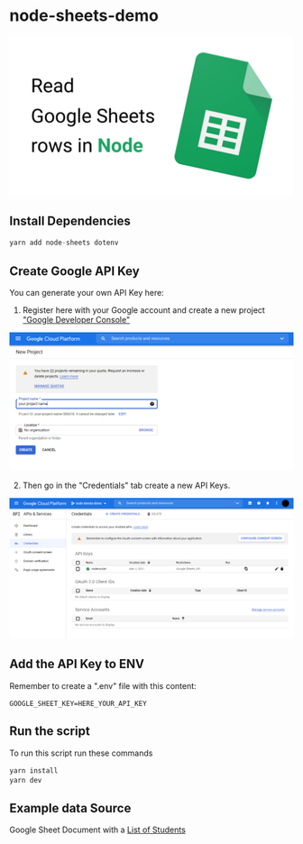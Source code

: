 # node-sheets-demo

![](img/cover.png)

## Install Dependencies

```javascript
yarn add node-sheets dotenv
```

## Create Google API Key

You can generate your own API Key here:

1. Register here with your Google account and create a new project ["Google Developer Console"](https://console.developers.google.com/)

![](img/create.png)

2. Then go in the "Credentials" tab create a new API Keys.

![](img/credentials.png)

## Add the API Key to ENV

Remember to create a ".env" file with this content:

```
GOOGLE_SHEET_KEY=HERE_YOUR_API_KEY
```

## Run the script

To run this script run these commands

```javascript
yarn install
yarn dev
```

## Example data Source

Google Sheet Document with a [List of Students](https://docs.google.com/spreadsheets/d/1-UeQshwrIbxUwYuTIspGlSdUsy6cR1gDR6texuyB7G4/edit?usp=sharing)
